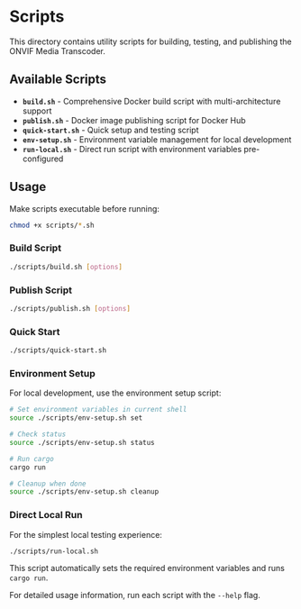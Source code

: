 # Scripts

This directory contains utility scripts for building, testing, and publishing the ONVIF Media Transcoder.

## Available Scripts

- **`build.sh`** - Comprehensive Docker build script with multi-architecture support
- **`publish.sh`** - Docker image publishing script for Docker Hub
- **`quick-start.sh`** - Quick setup and testing script
- **`env-setup.sh`** - Environment variable management for local development
- **`run-local.sh`** - Direct run script with environment variables pre-configured

## Usage

Make scripts executable before running:

```bash
chmod +x scripts/*.sh
```

### Build Script

```bash
./scripts/build.sh [options]
```

### Publish Script

```bash
./scripts/publish.sh [options]
```

### Quick Start

```bash
./scripts/quick-start.sh
```

### Environment Setup

For local development, use the environment setup script:

```bash
# Set environment variables in current shell
source ./scripts/env-setup.sh set

# Check status
source ./scripts/env-setup.sh status

# Run cargo
cargo run

# Cleanup when done
source ./scripts/env-setup.sh cleanup
```

### Direct Local Run

For the simplest local testing experience:

```bash
./scripts/run-local.sh
```

This script automatically sets the required environment variables and runs `cargo run`.

For detailed usage information, run each script with the `--help` flag.
